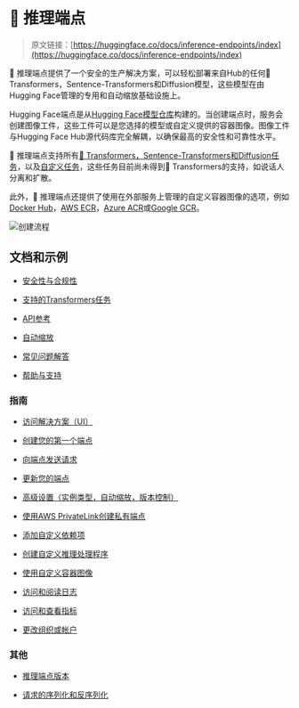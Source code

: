 # 🤗 推理端点

> 原文链接：[https://huggingface.co/docs/inference-endpoints/index](https://huggingface.co/docs/inference-endpoints/index)

🤗 推理端点提供了一个安全的生产解决方案，可以轻松部署来自Hub的任何🤗 Transformers，Sentence-Transformers和Diffusion模型，这些模型在由Hugging Face管理的专用和自动缩放基础设施上。

Hugging Face端点是从[Hugging Face模型仓库](https://huggingface.co/models)构建的。当创建端点时，服务会创建图像工件，这些工件可以是您选择的模型或自定义提供的容器图像。图像工件与Hugging Face Hub源代码库完全解耦，以确保最高的安全性和可靠性水平。

🤗 推理端点支持所有[🤗 Transformers，Sentence-Transformers和Diffusion任务](/docs/inference-endpoints/supported_tasks)，以及[自定义任务](/docs/inference-endpoints/guides/custom_handler)，这些任务目前尚未得到🤗 Transformers的支持，如说话人分离和扩散。

此外，🤗 推理端点还提供了使用在外部服务上管理的自定义容器图像的选项，例如[Docker Hub](https://hub.docker.com/)，[AWS ECR](https://aws.amazon.com/ecr/?nc1=h_ls)，[Azure ACR](https://azure.microsoft.com/de-de/services/container-registry/)或[Google GCR](https://cloud.google.com/container-registry?hl=de)。

![创建流程](../Images/34f696f0d1b59e0fb2b43ab7bba3b4f7.png)

## 文档和示例

+   [安全性与合规性](/docs/inference-endpoints/security)

+   [支持的Transformers任务](/docs/inference-endpoints/supported_tasks)

+   [API参考](/docs/inference-endpoints/api_reference)

+   [自动缩放](/docs/inference-endpoints/autoscaling)

+   [常见问题解答](/docs/inference-endpoints/faq)

+   [帮助与支持](/docs/inference-endpoints/support)

### 指南

+   [访问解决方案（UI）](/docs/inference-endpoints/guides/access)

+   [创建您的第一个端点](/docs/inference-endpoints/guides/create_endpoint)

+   [向端点发送请求](/docs/inference-endpoints/guides/test_endpoint)

+   [更新您的端点](/docs/inference-endpoints/guides/update_endpoint)

+   [高级设置（实例类型，自动缩放，版本控制）](/docs/inference-endpoints/guides/advanced)

+   [使用AWS PrivateLink创建私有端点](/docs/inference-endpoints/guides/private_link)

+   [添加自定义依赖项](/docs/inference-endpoints/guides/custom_dependencies)

+   [创建自定义推理处理程序](/docs/inference-endpoints/guides/custom_handler)

+   [使用自定义容器图像](/docs/inference-endpoints/guides/custom_container)

+   [访问和阅读日志](/docs/inference-endpoints/guides/logs)

+   [访问和查看指标](/docs/inference-endpoints/guides/metrics)

+   [更改组织或帐户](/docs/inference-endpoints/guides/change_organization)

### 其他

+   [推理端点版本](/docs/inference-endpoints/others/runtime)

+   [请求的序列化和反序列化](/docs/inference-endpoints/others/serialization)
